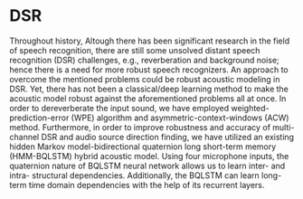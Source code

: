 # DSR
Throughout history, Altough there has been significant research in the field of speech recognition, there are still some unsolved distant speech recognition (DSR) challenges, e.g., reverberation and background noise; hence there is a need for more robust speech recognizers. An approach to overcome the mentioned problems could be robust acoustic modeling in DSR. Yet, there has not been a classical/deep learning method to make the acoustic model robust against the aforementioned problems all at once. In order to dereverberate the input sound, we have employed weighted-prediction-error (WPE) algorithm and asymmetric-context-windows (ACW) method. Furthermore, in order to improve robustness and accuracy of multi-channel DSR and audio source direction finding, we have utilized an existing hidden Markov model-bidirectional quaternion long short-term memory (HMM-BQLSTM) hybrid acoustic model. Using four microphone inputs, the quaternion nature of BQLSTM neural network allows us to learn inter- and intra- structural dependencies. Additionally, the BQLSTM can learn long-term time domain dependencies with the help of its recurrent layers.
